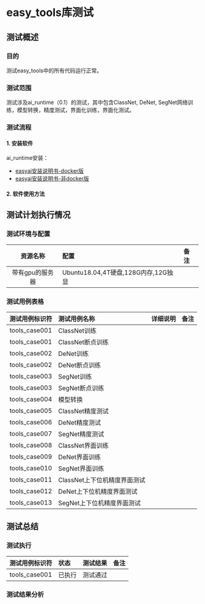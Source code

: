 easy_tools库测试
==================

## 测试概述

### 目的
测试easy_tools中的所有代码运行正常。

### 测试范围
测试涉及ai_runtime（0.1）的测试，其中包含ClassNet, DeNet, SegNet网络训练，模型转换，精度测试，界面化训练，界面化测试。

### 测试流程
#### 1. 安装软件
ai_runtime安装：
- [easyai安装说明书-docker版](../客户文档/安装使用文档/easyai安装说明书(docker安装版).md)
- [easyai安装说明书-非docker版](../客户文档/安装使用文档/easyai安装说明书(非docker安装版).md)

#### 2. 软件使用方法


## 测试计划执行情况

### 测试环境与配置

| 资源名称 | 配置 | 备注 |
| :------: | :------ | :------ | 
| 带有gpu的服务器 | Ubuntu18.04,4T硬盘,128G内存,12G独显 | |

### 测试用例表格

| 测试用例标识符 | 测试用例名称 | 详细说明 | 备注 |
| :------: | :------ | :------ |  :------ | 
| tools_case001 | ClassNet训练 |  | |
| tools_case001 | ClassNet断点训练 |  | |
| tools_case002 | DeNet训练 |  | |
| tools_case002 | DeNet断点训练 |  | |
| tools_case003 | SegNet训练 |  | |
| tools_case003 | SegNet断点训练 |  | |
| tools_case004 | 模型转换 |  | |
| tools_case005 | ClassNet精度测试 |  | |
| tools_case006 | DeNet精度测试 |  | |
| tools_case007 | SegNet精度测试 |  | |
| tools_case008 | ClassNet界面训练 |  | |
| tools_case009 | DeNet界面训练 |  | |
| tools_case010 | SegNet界面训练 |  | |
| tools_case011 | ClassNet上下位机精度界面测试 |  | |
| tools_case012 | DeNet上下位机精度界面测试 |  | |
| tools_case013 | SegNet上下位机精度界面测试 |  | |

## 测试总结

### 测试执行

| 测试用例标识符 | 状态 | 测试结果 | 备注 |
| :------: | :------ | :------ |  :------ | 
| tools_case001 | 已执行 | 测试通过 | |

### 测试结果分析
